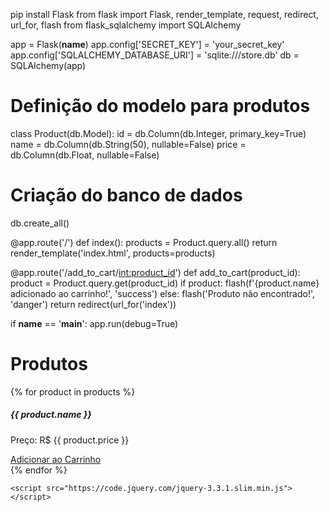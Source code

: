 pip install Flask
from flask import Flask, render_template, request, redirect, url_for, flash
from flask_sqlalchemy import SQLAlchemy

app = Flask(__name__)
app.config['SECRET_KEY'] = 'your_secret_key'
app.config['SQLALCHEMY_DATABASE_URI'] = 'sqlite:///store.db'
db = SQLAlchemy(app)

# Definição do modelo para produtos
class Product(db.Model):
    id = db.Column(db.Integer, primary_key=True)
    name = db.Column(db.String(50), nullable=False)
    price = db.Column(db.Float, nullable=False)

# Criação do banco de dados
db.create_all()

@app.route('/')
def index():
    products = Product.query.all()
    return render_template('index.html', products=products)

@app.route('/add_to_cart/<int:product_id>')
def add_to_cart(product_id):
    product = Product.query.get(product_id)
    if product:
        flash(f'{product.name} adicionado ao carrinho!', 'success')
    else:
        flash('Produto não encontrado!', 'danger')
    return redirect(url_for('index'))

if __name__ == '__main__':
    app.run(debug=True)
<!DOCTYPE html>
<html lang="en">
<head>
    <meta charset="UTF-8">
    <meta http-equiv="X-UA-Compatible" content="IE=edge">
    <meta name="viewport" content="width=device-width, initial-scale=1.0">
    <title>Loja Online</title>
    <link rel="stylesheet" href="https://stackpath.bootstrapcdn.com/bootstrap/4.3.1/css/bootstrap.min.css">
</head>
<body>
    <div class="container mt-5">
        <h1>Produtos</h1>
        {% for product in products %}
            <div class="card mt-3">
                <div class="card-body">
                    <h5 class="card-title">{{ product.name }}</h5>
                    <p class="card-text">Preço: R$ {{ product.price }}</p>
                    <a href="{{ url_for('add_to_cart', product_id=product.id) }}" class="btn btn-primary">Adicionar ao Carrinho</a>
                </div>
            </div>
        {% endfor %}
    </div>

    <script src="https://code.jquery.com/jquery-3.3.1.slim.min.js"></script>
</body>
</html>
